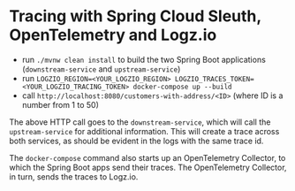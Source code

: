 # Tracing with Spring Cloud Sleuth, OpenTelemetry and Logz.io
 
- run `./mvnw clean install` to build the two Spring Boot applications (`downstream-service` and `upstream-service`)
- run `LOGZIO_REGION=<YOUR_LOGZIO_REGION> LOGZIO_TRACES_TOKEN=<YOUR_LOGZIO_TRACING_TOKEN> docker-compose up --build`
- call `http://localhost:8080/customers-with-address/<ID>` (where ID is a number from 1 to 50)

The above HTTP call goes to the `downstream-service`, which will call the `upstream-service` for additional information. This will create a trace across both services, as should be evident in the logs with the same trace id.

The `docker-compose` command also starts up an OpenTelemetry Collector, to which the Spring Boot apps send their traces. The OpenTelemetry Collector, in turn, sends the traces to Logz.io.